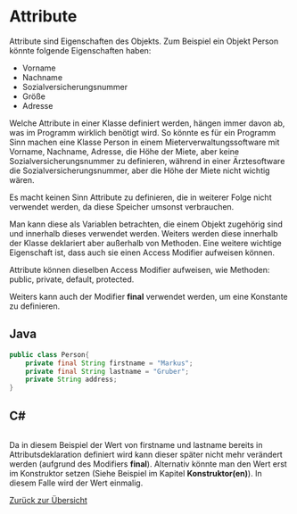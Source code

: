 # Attribute

Attribute sind Eigenschaften des Objekts. Zum Beispiel ein Objekt Person könnte folgende Eigenschaften haben:
- Vorname
- Nachname
- Sozialversicherungsnummer
- Größe
- Adresse

Welche Attribute in einer Klasse definiert werden, hängen immer davon ab, was im Programm wirklich benötigt wird. So könnte es für ein Programm Sinn machen eine Klasse Person in einem Mieterverwaltungssoftware mit Vorname, Nachname, Adresse, die Höhe der Miete, aber keine Sozialversicherungsnummer zu definieren, während in einer Ärztesoftware die Sozialversicherungsnummer, aber die Höhe der Miete nicht wichtig wären. 

Es macht keinen Sinn Attribute zu definieren, die in weiterer Folge nicht verwendet werden, da diese Speicher umsonst verbrauchen.

Man kann diese als Variablen betrachten, die einem Objekt zugehörig sind und innerhalb dieses verwendet werden. Weiters werden diese innerhalb der Klasse deklariert aber außerhalb von Methoden. Eine weitere wichtige Eigenschaft ist, dass auch sie einen Access Modifier aufweisen können. 

Attribute können dieselben Access Modifier aufweisen, wie Methoden: public, private, default, protected.

Weiters kann auch der Modifier **final** verwendet werden, um eine Konstante zu definieren.

## Java 

```Java
public class Person{
    private final String firstname = "Markus";
    private final String lastname = "Gruber";
    private String address;
}
```
## C# 

```c#

```

Da in diesem Beispiel der Wert von firstname und lastname bereits in Attributsdeklaration definiert wird kann dieser später nicht mehr verändert werden (aufgrund des Modifiers **final**). Alternativ könnte man den Wert erst im Konstruktor setzen (Siehe Beispiel im Kapitel **Konstruktor(en)**). In diesem Falle wird der Wert einmalig.

[Zurück zur Übersicht](README.md)